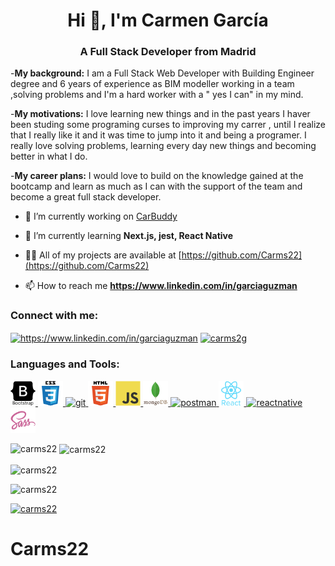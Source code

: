<h1 align="center">Hi 👋, I'm Carmen García</h1>
<h3 align="center">A Full Stack Developer from Madrid</h3>

-**My background:** 
I am a Full Stack Web Developer with Building Engineer degree and 6 years of experience as BIM modeller working in a team ,solving problems and I'm a hard worker with a " yes I can" in my mind.

-**My motivations:** 
I love learning new things and in the past years I haver been studing some programing curses to improving my carrer , until I realize that I really like it and  it was time to jump into it and being a programer.
I really love solving problems, learning every day new things and becoming better in what I do.

-**My career plans:** 
I would love to build on the knowledge gained at the bootcamp and learn as much as I can with the support of the team and become a great full stack developer.



- 🔭 I’m currently working on [CarBuddy](https://car-buddy-app.vercel.app/)

- 🌱 I’m currently learning **Next.js, jest, React Native**

- 👨‍💻 All of my projects are available at [https://github.com/Carms22](https://github.com/Carms22)

- 📫 How to reach me **https://www.linkedin.com/in/garciaguzman**

<h3 align="left">Connect with me:</h3>
<p align="left">
<a href="https://linkedin.com/in/https://www.linkedin.com/in/garciaguzman" target="blank"><img align="center" src="https://raw.githubusercontent.com/rahuldkjain/github-profile-readme-generator/master/src/images/icons/Social/linked-in-alt.svg" alt="https://www.linkedin.com/in/garciaguzman" height="30" width="40" /></a>
<a href="https://instagram.com/carms2g" target="blank"><img align="center" src="https://raw.githubusercontent.com/rahuldkjain/github-profile-readme-generator/master/src/images/icons/Social/instagram.svg" alt="carms2g" height="30" width="40" /></a>
</p>

<h3 align="left">Languages and Tools:</h3>
<p align="left"> <a href="https://getbootstrap.com" target="_blank" rel="noreferrer"> <img src="https://raw.githubusercontent.com/devicons/devicon/master/icons/bootstrap/bootstrap-plain-wordmark.svg" alt="bootstrap" width="40" height="40"/> </a> <a href="https://www.w3schools.com/css/" target="_blank" rel="noreferrer"> <img src="https://raw.githubusercontent.com/devicons/devicon/master/icons/css3/css3-original-wordmark.svg" alt="css3" width="40" height="40"/> </a> <a href="https://git-scm.com/" target="_blank" rel="noreferrer"> <img src="https://www.vectorlogo.zone/logos/git-scm/git-scm-icon.svg" alt="git" width="40" height="40"/> </a> <a href="https://www.w3.org/html/" target="_blank" rel="noreferrer"> <img src="https://raw.githubusercontent.com/devicons/devicon/master/icons/html5/html5-original-wordmark.svg" alt="html5" width="40" height="40"/> </a> <a href="https://developer.mozilla.org/en-US/docs/Web/JavaScript" target="_blank" rel="noreferrer"> <img src="https://raw.githubusercontent.com/devicons/devicon/master/icons/javascript/javascript-original.svg" alt="javascript" width="40" height="40"/> </a> <a href="https://www.mongodb.com/" target="_blank" rel="noreferrer"> <img src="https://raw.githubusercontent.com/devicons/devicon/master/icons/mongodb/mongodb-original-wordmark.svg" alt="mongodb" width="40" height="40"/> </a> <a href="https://postman.com" target="_blank" rel="noreferrer"> <img src="https://www.vectorlogo.zone/logos/getpostman/getpostman-icon.svg" alt="postman" width="40" height="40"/> </a> <a href="https://reactjs.org/" target="_blank" rel="noreferrer"> <img src="https://raw.githubusercontent.com/devicons/devicon/master/icons/react/react-original-wordmark.svg" alt="react" width="40" height="40"/> </a> <a href="https://reactnative.dev/" target="_blank" rel="noreferrer"> <img src="https://reactnative.dev/img/header_logo.svg" alt="reactnative" width="40" height="40"/> </a> <a href="https://sass-lang.com" target="_blank" rel="noreferrer"> <img src="https://raw.githubusercontent.com/devicons/devicon/master/icons/sass/sass-original.svg" alt="sass" width="40" height="40"/> </a> </p>

<p><img align="left" src="https://github-readme-stats.vercel.app/api/top-langs?username=carms22&show_icons=true&locale=en&layout=compact" alt="carms22" /></p>

<p>&nbsp;<img align="center" src="https://github-readme-stats.vercel.app/api?username=carms22&show_icons=true&locale=en" alt="carms22" /></p>

<p><img align="center" src="https://github-readme-streak-stats.herokuapp.com/?user=carms22&" alt="carms22" /></p>

<p align="left"> <img src="https://komarev.com/ghpvc/?username=carms22&label=Profile%20views&color=0e75b6&style=flat" alt="carms22" /> </p>

<p align="left"> <a href="https://github.com/ryo-ma/github-profile-trophy"><img src="https://github-profile-trophy.vercel.app/?username=carms22" alt="carms22" /></a> </p>

# Carms22
